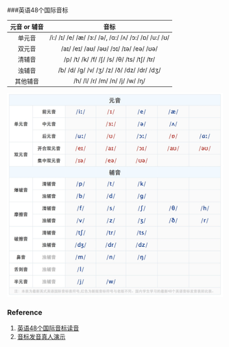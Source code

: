 
###英语48个国际音标

| 元音 or 辅音 |                         音标                          |
| :----------: | :---------------------------------------------------: |
|    单元音    | /i:/ /ɪ/ /e/ /æ/ /ɜ:/ /ə/, /ɑ:/ /ʌ/ /ɔ:/ /ɒ/ /u:/ /ʊ/ |
|    双元音    |        /aɪ/ /eɪ/ /aʊ/ /əʊ/ /ɔɪ/ /ɪə/ /eə/ /ʊə/        |
|    清辅音    |      /p/ /t/ /k/ /f/ /ʃ/ /s/ /θ/ /ts/ /tʃ/ /tr/       |
|    浊辅音    |      /b/ /d/ /g/ /v/ /ʒ/ /z/ /ð/ /dz/ /dr/ /dʒ/       |
|   其他辅音   |            /h/ /l/ /r/ /m/ /n/ /j/ /w/ /ŋ/            |

![英语音标](/英语音标.jpg)

### Reference

1. [英语48个国际音标读音](https://www.bilibili.com/video/BV1UE411P7um?t=2)
2. [音标发音真人演示](https://en-yinbiao.xiao84.com)

